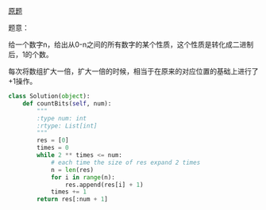 [原题](https://leetcode.com/problems/counting-bits/)

题意：

给一个数字n，给出从0-n之间的所有数字的某个性质，这个性质是转化成二进制后，1的个数。

每次将数组扩大一倍，扩大一倍的时候，相当于在原来的对应位置的基础上进行了+1操作。

```Python
class Solution(object):
    def countBits(self, num):
        """
        :type num: int
        :rtype: List[int]
        """
        res = [0]
        times = 0
        while 2 ** times <= num:
            # each time the size of res expand 2 times
            n = len(res)
            for i in range(n):
                res.append(res[i] + 1)
            times += 1
        return res[:num + 1]
```